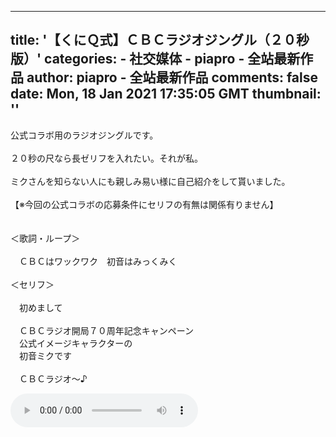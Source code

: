 
---
title: '【くにＱ式】ＣＢＣラジオジングル（２０秒版）'
categories: 
    - 社交媒体
    - piapro - 全站最新作品
author: piapro - 全站最新作品
comments: false
date: Mon, 18 Jan 2021 17:35:05 GMT
thumbnail: ''
---

<div>   
<p class="cd_dtl_cap">公式コラボ用のラジオジングルです。<br>
<br>
２０秒の尺なら長ゼリフを入れたい。それが私。<br>
<br>
ミクさんを知らない人にも親しみ易い様に自己紹介をして貰いました。<br>
<br>
【※今回の公式コラボの応募条件にセリフの有無は関係有りません】<br>
<br>
<br>
＜歌詞・ループ＞<br>
<br>
　ＣＢＣはワックワク　初音はみっくみく<br>
<br>
＜セリフ＞<br>
<br>
　初めまして<br>
<br>
　ＣＢＣラジオ開局７０周年記念キャンペーン<br>
　公式イメージキャラクターの<br>
　初音ミクです<br>
<br>
　ＣＢＣラジオ～♪</p><audio src="https://cdn.piapro.jp/mp3_a/4w/4wo1hamgx5ki5e4w_20210118173505_audition.mp3" controls loop></audio>  
</div>
            